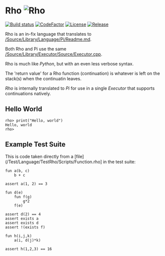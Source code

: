 # Rho ![Rho](/Images/DoPLOGO-01.png)
[![Build status](https://ci.appveyor.com/api/projects/status/github/cschladetsch/kai/Source/Library/Language/Rho/?svg=true)](https://ci.appveyor.com/project/cschladetsch/kai)
[![CodeFactor](https://www.codefactor.io/repository/github/cschladetsch/kai/badge)](https://www.codefactor.io/repository/github/cschladetsch/kai/Source/Library/Language/Rho/)
[![License](https://img.shields.io/github/license/cschladetsch/flow.svg?label=License&maxAge=86400)](./LICENSE.txt)
[![Release](https://img.shields.io/github/release/cschladetsch/flow.svg?label=Release&maxAge=60)](https://github.com/cschladetsch/kai/releases/latest)

Rho is an in-fix language that translates to [/Source/Library/Language/Pi/Readme.md](Pi).

Both Rho and Pi use the same [/Source/Library/Executor/Source/Executor.cpp](Executor).

Rho is much like _Python_, but with an even less verbose syntax.

The 'return value' for a Rho function (continuation) is whatever is left on the stack(s) when the continuatin leaves.

_Rho_ is internally translated to _Pi_ for use in a single _Executor_ that supports continuations natively.

## Hello World
```
rho> print("Hello, world")
Hello, world
rho>
```

## Example Test Suite
This is code taken directly from a [file](/Test/Language/TestRho/Scripts/Function.rho] in the test suite:

```
fun a(b, c)
	b + c

assert a(1, 2) == 3

fun d(e)
	fun f(g)
		g*2
	f(e)
  
assert d(2) == 4
assert exists a
assert exists d
assert !(exists f)

fun h(i,j,k)
	a(i, d(j)*k)

assert h(1,2,3) == 16
```
